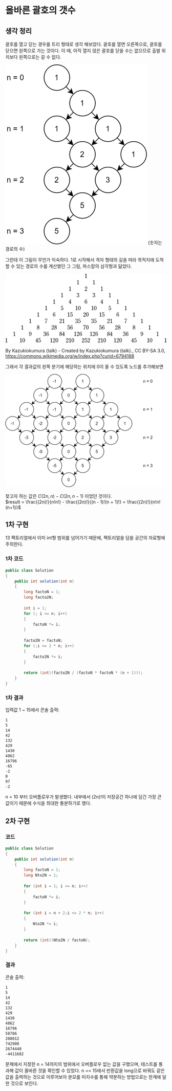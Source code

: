 # 올바른 괄호의 갯수

## 생각 정리

괄호를 열고 닫는 경우를 트리 형태로 생각 해보았다. 괄호를 열면 오른쪽으로, 괄호를 닫으면 왼쪽으로 가는 것이다. 이 때, 아직 열지 않은 괄호를 닫을 수는 없으므로 출발 위치보다 왼쪽으로는 갈 수 없다.

![처음 그래프](./괄호여닫기1차.svg) (숫자는 경로의 수)

그런데 이 그림이 무언가 익숙하다. 1로 시작해서 격자 형태의 길을 따라 목적지에 도착할 수 있는 경로의 수를 계산했던 그 그림, 파스칼의 삼각형과 닮았다.

![파스칼의 삼각형](./Pascal_triangle.svg)

By Kazukiokumura (talk) - Created by Kazukiokumura (talk)., CC BY-SA 3.0, <https://commons.wikimedia.org/w/index.php?curid=6794188>

그래서 각 결과값의 왼쪽 분기에 해당하는 위치에 0이 올 수 있도록 노드를 추가해보면

![두번째 그래프](./괄호여닫기2차.svg)

찾고자 하는 값은 $C(2n, n) - C(2n, n-1)$ 이었던 것이다.  
$result = \frac{(2n)!}{n!n!} - \frac{(2n)!}{(n - 1)!(n + 1)!}
= \frac{(2n)!}{n!n!(n+1)}$

## 1차 구현

13 팩토리얼에서 이미 int형 범위를 넘어가기 때문에, 팩토리얼을 담을 공간의 자료형에 주의한다.

### 1차 코드

```C#
public class Solution
{
    public int solution(int n)
    {
        long factoN = 1;
        long facto2N;

        int i = 1;
        for (; i <= n; i++)
        {
            factoN *= i;
        }

        facto2N = factoN;
        for (;i <= 2 * n; i++)
        {
            facto2N *= i;
        }

        return (int)(facto2N / (factoN * factoN * (n + 1)));
    }
}
```

### 1차 결과

입력값 1 ~ 15에서 콘솔 출력:

```text
1
5
14
42
132
429
1430
4862
16796
-65
-2
0
97
-2
```

n = 10 부터 오버플로우가 발생했다. 내부에서 (2n)!이 저장공간 하나에 담긴 가장 큰 값이기 때문에 수식을 최대한 통분하기로 했다.

## 2차 구현

### 코드

```C#
public class Solution
{
    public int solution(int n)
    {
        long factoN = 1;
        long Nto2N = 1;

        for (int i = 1; i <= n; i++)
        {
            factoN *= i;
        }

        for (int i = n + 2;i <= 2 * n; i++)
        {
            Nto2N *= i;
        }

        return (int)(Nto2N / factoN);
    }
}
```

### 결과

콘솔 출력:

```text
1
5
14
42
132
429
1430
4862
16796
58786
208012
742900
2674440
-4411682
```

문제에서 지정한 n = 14까지의 범위에서 오버플로우 없는 값을 구했으며, 테스트를 통과해 값이 올바른 것을 확인할 수 있었다. n == 15에서 반환값을 long으로 바꿔도 같은 값을 출력하는 것으로 미루어보아 분모를 미지수를 통해 약분하는 방법으로는 한계에 달한 것으로 보인다.
